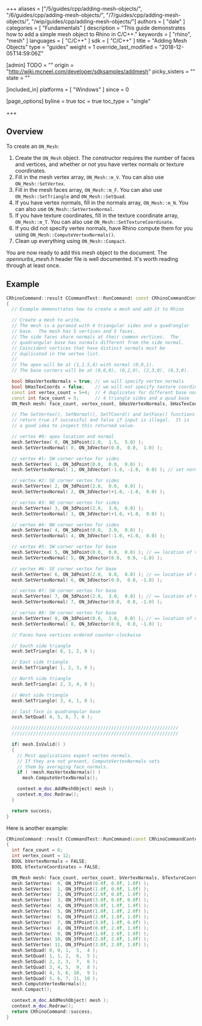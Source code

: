 +++
aliases = ["/5/guides/cpp/adding-mesh-objects/", "/6/guides/cpp/adding-mesh-objects/", "/7/guides/cpp/adding-mesh-objects/", "/wip/guides/cpp/adding-mesh-objects/"]
authors = [ "dale" ]
categories = [ "Fundamentals" ]
description = "This guide demonstrates how to add a simple mesh object to Rhino in C/C++."
keywords = [ "rhino", "mesh" ]
languages = [ "C/C++" ]
sdk = [ "C/C++" ]
title = "Adding Mesh Objects"
type = "guides"
weight = 1
override_last_modified = "2018-12-05T14:59:06Z"

[admin]
TODO = ""
origin = "http://wiki.mcneel.com/developer/sdksamples/addmesh"
picky_sisters = ""
state = ""

[included_in]
platforms = [ "Windows" ]
since = 0

[page_options]
byline = true
toc = true
toc_type = "single"

+++

 
## Overview

To create an `ON_Mesh`:

1. Create the `ON_Mesh` object.  The constructor requires the number of faces and vertices, and whether or not you have vertex normals or texture coordinates.
1. Fill in the mesh vertex array, `ON_Mesh::m_V`.  You can also use `ON_Mesh::SetVertex`.
1. Fill in the mesh faces array, `ON_Mesh::m_F`.  You can also use `ON_Mesh::SetTriangle` and `ON_Mesh::SetQuad`.
1. If you have vertex normals, fill in the normals array, `ON_Mesh::m_N`.  You can also use `ON_Mesh::SetVertexNormal`.
1. If you have texture coordinates, fill in the texture coordinate array, `ON_Mesh::m_T`. You can also use `ON_Mesh::SetTextureCoordinate`.
1. If you did not specify vertex normals, have Rhino compute them for you using `ON_Mesh::ComputeVertexNormals()`.
1. Clean up everything using `ON_Mesh::Compact`.

You are now ready to add this mesh object to the document. The *opennurbs_mesh.h* header file is well documented.  It's worth reading through at least once.

## Example

```cpp
CRhinoCommand::result CCommandTest::RunCommand( const CRhinoCommandContext& context )
{
  // Example demonstrates how to create a mesh and add it to Rhino

  // Create a mesh to write.
  // The mesh is a pyramid with 4 triangular sides and a quadranglar
  // base.  The mesh has 5 vertices and 5 faces.  
  // The side faces share normals at their common vertices.  The
  // quadrangular base has normals different from the side normal.
  // Coincident vertices that have distinct normals must be
  // duplicated in the vertex list.
  //
  // The apex will be at (1,1.5,4) with normal (0,0,1).
  // The base corners will be at (0,0,0), (0,2,0), (2,3,0), (0,3,0).

  bool bHasVertexNormals = true; // we will specify vertex normals
  bool bHasTexCoords = false;    // we will not specify texture coordinates
  const int vertex_count = 5+4;  // 4 duplicates for different base normals
  const int face_count = 5;      // 4 triangle sides and a quad base
  ON_Mesh mesh( face_count, vertex_count, bHasVertexNormals, bHasTexCoords );

  // The SetVertex(), SetNormal(), SetTCoord() and SetFace() functions
  // return true if successful and false if input is illegal.  It is
  // a good idea to inspect this returned value.

  // vertex #0: apex location and normal
  mesh.SetVertex( 0, ON_3dPoint(1.0,  1.5,  5.0) );
  mesh.SetVertexNormal( 0, ON_3dVector(0.0,  0.0,  1.0) );

  // vertex #1: SW corner vertex for sides
  mesh.SetVertex( 1, ON_3dPoint(0.0,  0.0,  0.0) );
  mesh.SetVertexNormal( 1, ON_3dVector(-1.0, -1.0,  0.0) ); // set normal will unitize if needed

  // vertex #2: SE corner vertex for sides
  mesh.SetVertex( 2, ON_3dPoint(2.0,  0.0,  0.0) );
  mesh.SetVertexNormal( 2, ON_3dVector(+1.0, -1.0,  0.0) );

  // vertex #3: NE corner vertex for sides
  mesh.SetVertex( 3, ON_3dPoint(2.0,  3.0,  0.0) );
  mesh.SetVertexNormal( 3, ON_3dVector(+1.0, +1.0,  0.0) );

  // vertex #4: NW corner vertex for sides
  mesh.SetVertex( 4, ON_3dPoint(0.0,  3.0,  0.0) );
  mesh.SetVertexNormal( 4, ON_3dVector(-1.0, +1.0,  0.0) );

  // vertex #5: SW corner vertex for base
  mesh.SetVertex( 5, ON_3dPoint(0.0,  0.0,  0.0) ); // == location of v1
  mesh.SetVertexNormal( 5, ON_3dVector(0.0,  0.0, -1.0) );

  // vertex #6: SE corner vertex for base
  mesh.SetVertex( 6, ON_3dPoint(2.0,  0.0,  0.0) ); // == location of v2
  mesh.SetVertexNormal( 6, ON_3dVector(0.0,  0.0, -1.0) );

  // vertex #7: SW corner vertex for base
  mesh.SetVertex( 7, ON_3dPoint(2.0,  3.0,  0.0) ); // == location of v3
  mesh.SetVertexNormal( 7, ON_3dVector(0.0,  0.0, -1.0) );

  // vertex #8: SW corner vertex for base
  mesh.SetVertex( 8, ON_3dPoint(0.0,  3.0,  0.0) ); // == location of v4
  mesh.SetVertexNormal( 8, ON_3dVector(0.0,  0.0, -1.0) );

  // Faces have vertices ordered counter-clockwise

  // South side triangle
  mesh.SetTriangle( 0, 1, 2, 0 );

  // East side triangle
  mesh.SetTriangle( 1, 2, 3, 0 );

  // North side triangle
  mesh.SetTriangle( 2, 3, 4, 0 );

  // West side triangle
  mesh.SetTriangle( 3, 4, 1, 0 );

  // last face is quadrangular base
  mesh.SetQuad( 4, 5, 8, 7, 6 );

  //////////////////////////////////////////////////////////////
  //////////////////////////////////////////////////////////////

  if( mesh.IsValid() )
  {
    // Most applications expect vertex normals.
    // If they are not present, ComputeVertexNormals sets
    // them by averaging face normals.
    if ( !mesh.HasVertexNormals() )
      mesh.ComputeVertexNormals();

    context.m_doc.AddMeshObject( mesh );
    context.m_doc.Redraw();
  }

  return success;
}
```

Here is another example:

```cpp
CRhinoCommand::result CCommandTest::RunCommand(const CRhinoCommandContext& context)
{
  int face_count = 6;
  int vertex_count = 12;
  BOOL bVertexNormals = FALSE;
  BOOL bTextureCoordinates = FALSE;

  ON_Mesh mesh( face_count, vertex_count, bVertexNormals, bTextureCoordinates );
  mesh.SetVertex(  0, ON_3fPoint(0.0f, 0.0f, 1.0f) );
  mesh.SetVertex(  1, ON_3fPoint(1.0f, 0.0f, 1.0f) );
  mesh.SetVertex(  2, ON_3fPoint(2.0f, 0.0f, 1.0f) );
  mesh.SetVertex(  3, ON_3fPoint(3.0f, 0.0f, 0.0f) );
  mesh.SetVertex(  4, ON_3fPoint(0.0f, 1.0f, 1.0f) );
  mesh.SetVertex(  5, ON_3fPoint(1.0f, 1.0f, 2.0f) );
  mesh.SetVertex(  6, ON_3fPoint(2.0f, 1.0f, 1.0f) );
  mesh.SetVertex(  7, ON_3fPoint(3.0f, 1.0f, 0.0f) );
  mesh.SetVertex(  8, ON_3fPoint(0.0f, 2.0f, 1.0f) );
  mesh.SetVertex(  9, ON_3fPoint(1.0f, 2.0f, 1.0f) );
  mesh.SetVertex( 10, ON_3fPoint(2.0f, 2.0f, 1.0f) );
  mesh.SetVertex( 11, ON_3fPoint(3.0f, 2.0f, 1.0f) );
  mesh.SetQuad( 0, 0, 1,  5,  4 );
  mesh.SetQuad( 1, 1, 2,  6,  5 );
  mesh.SetQuad( 2, 2, 3,  7,  6 );
  mesh.SetQuad( 3, 4, 5,  9,  8 );
  mesh.SetQuad( 4, 5, 6, 10,  9 );
  mesh.SetQuad( 5, 6, 7, 11, 10 );
  mesh.ComputeVertexNormals();
  mesh.Compact();

  context.m_doc.AddMeshObject( mesh );
  context.m_doc.Redraw();
  return CRhinoCommand::success;
}
```
